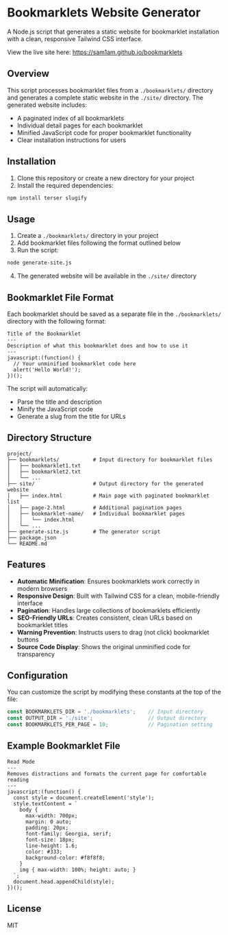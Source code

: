 # Bookmarklets Website Generator

A Node.js script that generates a static website for bookmarklet installation with a clean, responsive Tailwind CSS interface.

View the live site here: https://sam1am.github.io/bookmarklets

## Overview

This script processes bookmarklet files from a `./bookmarklets/` directory and generates a complete static website in the `./site/` directory. The generated website includes:

- A paginated index of all bookmarklets
- Individual detail pages for each bookmarklet
- Minified JavaScript code for proper bookmarklet functionality
- Clear installation instructions for users

## Installation

1. Clone this repository or create a new directory for your project
2. Install the required dependencies:

```bash
npm install terser slugify
```

## Usage

1. Create a `./bookmarklets/` directory in your project
2. Add bookmarklet files following the format outlined below
3. Run the script:

```bash
node generate-site.js
```

4. The generated website will be available in the `./site/` directory

## Bookmarklet File Format

Each bookmarklet should be saved as a separate file in the `./bookmarklets/` directory with the following format:

```
Title of the Bookmarklet
---
Description of what this bookmarklet does and how to use it
---
javascript:(function() {
  // Your unminified bookmarklet code here
  alert('Hello World!');
})();
```

The script will automatically:
- Parse the title and description
- Minify the JavaScript code
- Generate a slug from the title for URLs

## Directory Structure

```
project/
├── bookmarklets/           # Input directory for bookmarklet files
│   ├── bookmarklet1.txt
│   ├── bookmarklet2.txt
│   └── ...
├── site/                   # Output directory for the generated website
│   ├── index.html          # Main page with paginated bookmarklet list
│   ├── page-2.html         # Additional pagination pages
│   ├── bookmarklet-name/   # Individual bookmarklet pages
│   │   └── index.html
│   └── ...
├── generate-site.js        # The generator script
├── package.json
└── README.md
```

## Features

- **Automatic Minification**: Ensures bookmarklets work correctly in modern browsers
- **Responsive Design**: Built with Tailwind CSS for a clean, mobile-friendly interface
- **Pagination**: Handles large collections of bookmarklets efficiently
- **SEO-Friendly URLs**: Creates consistent, clean URLs based on bookmarklet titles
- **Warning Prevention**: Instructs users to drag (not click) bookmarklet buttons
- **Source Code Display**: Shows the original unminified code for transparency

## Configuration

You can customize the script by modifying these constants at the top of the file:

```javascript
const BOOKMARKLETS_DIR = './bookmarklets';    // Input directory
const OUTPUT_DIR = './site';                  // Output directory
const BOOKMARKLETS_PER_PAGE = 10;             // Pagination setting
```

## Example Bookmarklet File

```
Read Mode
---
Removes distractions and formats the current page for comfortable reading
---
javascript:(function() {
  const style = document.createElement('style');
  style.textContent = `
    body {
      max-width: 700px;
      margin: 0 auto;
      padding: 20px;
      font-family: Georgia, serif;
      font-size: 18px;
      line-height: 1.6;
      color: #333;
      background-color: #f8f8f8;
    }
    img { max-width: 100%; height: auto; }
  `;
  document.head.appendChild(style);
})();
```

## License

MIT
